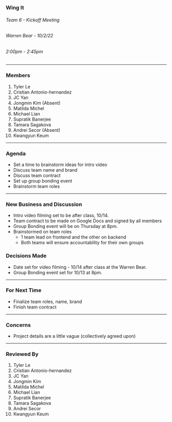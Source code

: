 ### Wing It

###### Team 6 - Kickoff Meeting

###### Warren Bear - 10/2/22

###### 2:00pm - 2:45pm

<hr>

### Members

1. Tyler Le
2. Cristian Antonio-hernandez
3. JC Yan
4. Jongmin Kim (Absent)
5. Matilda Michel
6. Michael Lian
7. Supratik Banerjee
8. Tamara Sagakova
9. Andrei Secor (Absent)
10. Kwangyun Keum

<hr>

### Agenda

- Set a time to brainstorm ideas for intro video
- Discuss team name and brand
- Discuss team contract
- Set up group bonding event
- Brainstorm team roles

<hr>

### New Business and Discussion

- Intro video filming set to be after class, 10/14.
- Team contract to be made on Google Docs and signed by all members
- Group Bonding event will be on Thursday at 8pm.
- Brainstormed on team roles
  - 1 team lead on frontend and the other on backend
  - Both teams will ensure accountability for their own groups

### Decisions Made

- Date set for video filming - 10/14 after class at the Warren Bear.
- Group Bonding event set for 10/13 at 8pm.

<hr>

### For Next Time

- Finalize team roles, name, brand
- Finish team contract

<hr>

### Concerns

- Project details are a little vague (collectively agreed upon)
<hr>

### Reviewed By

1. Tyler Le
2. Cristian Antonio-hernandez
3. JC Yan
4. Jongmin Kim
5. Matilda Michel
6. Michael Lian
7. Supratik Banerjee
8. Tamara Sagakova
9. Andrei Secor
10. Kwangyun Keum
